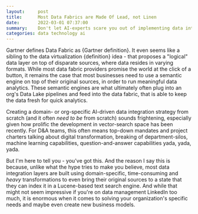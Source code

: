 ```yaml
---
layout:     post
title:      Most Data Fabrics are Made Of Lead, not Linen
date:       2022-03-01 07:37:00
summary:    Don't let AI-experts scare you out of implementing data integration in your org  
categories: data technology ai
---
```


Gartner defines Data Fabric as {Gartner definition}. 
It even seems like a sibling to the data virtualization {definition} idea - that proposes a "logical" data layer on top of disparate sources, where data resides in varying formats. 
While most data fabric providers promise the world at the click of a button, it remains the case that most businesses need to use a semantic engine on top of their original sources, in order to run meaningful data analytics. These semantic engines are what ultimately often plug into an org's Data Lake pipelines and feed into the data fabric, that is able to keep the data fresh for quick analytics. 

Creating a domain- or org-specific AI-driven data integration strategy from scratch (and it often _need to be_ from scratch) sounds frightening, especially given how prolific the development in vector-search space has been recently. For D&A teams, this often means top-down mandates and project charters talking about digital transformation, breaking of department-silos, machine learning capabilities, question-and-answer capabilities yada, yada, yada. 

But I'm here to tell you - you've got this. And the reason I say this is because, unlike what the hype tries to make you believe, most data integration layers are built using domain-specific, time-consuming and *heavy* transformations to even bring their original sources to a state that they can index it in a Lucene-based text search engine. And while that might not seem impressive if you're on data management LinkedIn too much, it is enormous when it comes to solving your organization's specific needs and maybe even create new business models. 
